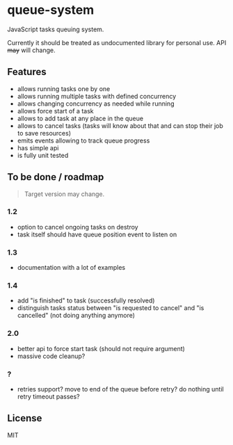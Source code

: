 # queue-system

JavaScript tasks queuing system.

Currently it should be treated as undocumented library for personal use. API ~~may~~ will change.

## Features

- allows running tasks one by one
- allows running multiple tasks with defined concurrency
- allows changing concurrency as needed while running
- allows force start of a task
- allows to add task at any place in the queue
- allows to cancel tasks (tasks will know about that and can stop their job to save resources)
- emits events allowing to track queue progress
- has simple api
- is fully unit tested

## To be done / roadmap

> Target version may change.

### 1.2
- option to cancel ongoing tasks on destroy
- task itself should have queue position event to listen on

### 1.3
- documentation with a lot of examples

### 1.4
- add "is finished" to task (successfully resolved)
- distinguish tasks status between "is requested to cancel" and "is cancelled" (not doing anything anymore)

### 2.0
- better api to force start task (should not require argument)
- massive code cleanup? 

### ?
- retries support? move to end of the queue before retry? do nothing until retry timeout passes?

## License

MIT
